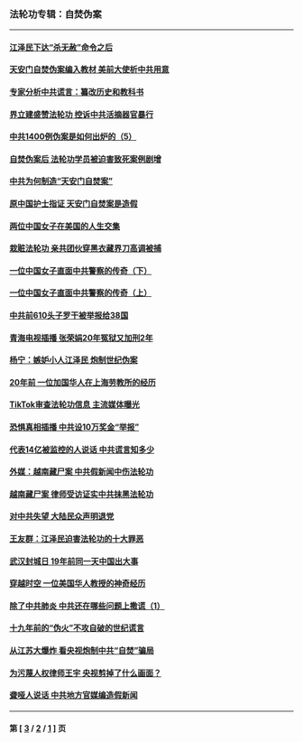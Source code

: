 ### 法轮功专辑：自焚伪案
---
#### [江泽民下达“杀无赦”命令之后](../../pages/nf5562/n13878084.md?05180430) 
#### [天安门自焚伪案编入教材 美前大使析中共用意](../../pages/nf5562/n13791932.md?05180430) 
#### [专家分析中共谎言：纂改历史和教科书](../../pages/nf5562/n13781542.md?05180430) 
#### [界立建盛赞法轮功 控诉中共活摘器官暴行](../../pages/nf5562/n13781971.md?05180430) 
#### [中共1400例伪案是如何出炉的（5）](../../pages/nf5562/n13226831.md?05180430) 
#### [自焚伪案后 法轮功学员被迫害致死案例剧增](../../pages/nf5562/n13190600.md?05180430) 
#### [中共为何制造“天安门自焚案”](../../pages/nf5562/n13183270.md?05180430) 
#### [原中国护士指证 天安门自焚案是造假](../../pages/nf5562/n13172289.md?05180430) 
#### [两位中国女子在美国的人生交集](../../pages/nf5562/n13156138.md?05180430) 
#### [栽赃法轮功 亲共团伙穿黑衣藏界刀高调被捕](../../pages/nf5562/n13073780.md?05180430) 
#### [一位中国女子直面中共警察的传奇（下）](../../pages/nf5562/n12989706.md?05180430) 
#### [一位中国女子直面中共警察的传奇（上）](../../pages/nf5562/n12985072.md?05180430) 
#### [中共前610头子罗干被举报给38国](../../pages/nf5562/n12975419.md?05180430) 
#### [青海电视插播 张荣娟20年冤狱又加刑2年](../../pages/nf5562/n12738166.md?05180430) 
#### [杨宁：嫉妒小人江泽民 炮制世纪伪案](../../pages/nf5562/n12724108.md?05180430) 
#### [20年前 一位加国华人在上海劳教所的经历](../../pages/nf5562/n12707932.md?05180430) 
#### [TikTok审查法轮功信息 主流媒体曝光](../../pages/nf5562/n12362336.md?05180430) 
#### [恐惧真相插播 中共设10万奖金“举报”](../../pages/nf5562/n12306396.md?05180430) 
#### [代表14亿被监控的人说话 中共谎言知多少](../../pages/nf5562/n12297484.md?05180430) 
#### [外媒：越南藏尸案 中共假新闻中伤法轮功](../../pages/nf5562/n12264411.md?05180430) 
#### [越南藏尸案 律师受访证实中共抹黑法轮功](../../pages/nf5562/n12261878.md?05180430) 
#### [对中共失望 大陆民众声明退党](../../pages/nf5562/n12187315.md?05180430) 
#### [王友群：江泽民迫害法轮功的十大罪恶](../../pages/nf5562/n12169074.md?05180430) 
#### [武汉封城日 19年前同一天中国出大事](../../pages/nf5562/n12150901.md?05180430) 
#### [穿越时空  一位美国华人教授的神奇经历](../../pages/nf5562/n12097460.md?05180430) 
#### [除了中共肺炎 中共还在哪些问题上撒谎（1）](../../pages/nf5562/n11955770.md?05180430) 
#### [十九年前的“伪火”不攻自破的世纪谎言](../../pages/nf5562/n11813238.md?05180430) 
#### [从江苏大爆炸 看央视炮制中共“自焚”骗局](../../pages/nf5562/n11140275.md?05180430) 
#### [为污蔑人权律师王宇 央视剪掉了什么画面？](../../pages/nf5562/n11130142.md?05180430) 
#### [聋哑人说话 中共地方官媒编造假新闻](../../pages/nf5562/n11006067.md?05180430) 

---
#### 第 [ [3](./3.md?05180430) / [2](./2.md?05180430) / [1](./1.md?05180430) ] 页
